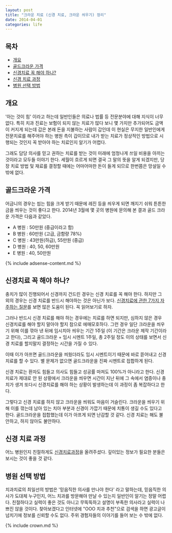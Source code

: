 ```yaml
---
layout: post
title: "크라운 치료 (신경 치료, 크라운 씌우기) 정리"
date: 2014-04-01 
categories: life
---
```


## 목차

- [개요](#개요)
- [골드크라운 가격](#골드크라운-가격)
- [신경치료 꼭 해야 하나?](#신경치료-꼭-해야-하나)
- [신경 치료 과정](#신경-치료-과정)
- [병원 선택 방법](#병원-선택-방법)

## 개요

'아는 것이 힘' 이라고 하는데 일반인들은 의료나 법률 등 전문분야에 대해 지식이 너무 없다. 특히 치과 진료는 보험이 되지 않는 치료가 많다 보니 몇 가지만 추가되어도 금액이 커지게 되는데 갑은 본래 돈을 지불하는 사람이 갑인데 이 현실은 무지한 일반인에게 전문치료를 해주어야 하는 병원 측이 갑이므로 내가 받는 치료가 정상적인 방법으로 시행되는 것인지 꼭 받아야 하는 치료인지 알기가 어렵다.

그래도 담당 의사를 믿고 권하는 치료를 받는 것이 미래에 엄청나게 쓰일 비용을 아끼는 것이라고 모두들 이야기 한다. 세월이 흐르게 되면 결국 그 말의 뜻을 알게 되겠지만, 당장 치료 방법 및 재료를 결정할 때에는 어마어마한 돈이 들게 되므로 한번쯤은 망설일 수 밖에 없다.

## 골드크라운 가격

어금니의 경우는 씹는 힘을 크게 받기 때문에 레진 등을 씌우게 되면 깨지기 쉬워 튼튼한 금을 씌우는 것이 좋다고 한다. 2014년 3월에 몇 곳의 병원에 문의해 본 결과 골드 크라운 가격은 다음과 같았다.

- A 병원 : 50만원 (중급이라고 함)
- B 병원 : 60만원 (고급, 금함량 78%)
- C 병원 : 43만원(하급), 55만원 (중급)
- D 병원 : 40, 50, 60만원
- E 병원 : 40, 50만원

{% include adsense-content.md %}
 
## 신경치료 꼭 해야 하나?

충치가 많이 진행되어서 신경까지 건드린 경우는 신경 치료를 꼭 해야 한다. 하지만 그 외의 경우는 신경 치료를 반드시 해야하는 것은 아닌가 보다. [신경치료에 관한 7가지 자주하는 질문](http://blog.naver.com/PostView.nhn?blogId=ddsyjk&logNo=90174959738)를 보면 많은 도움이 된다. 꼭 읽어보기로 하자.

그러나 반드시 신경 치료를 해야 하는 경우에는 치료를 하면 되지만, 심하지 않은 경우 신경치료를 해야 할지 말아야 할지 참으로 에매모호하다. 그런 경우 일단 크라운을 씌우기 위해 이를 깎아 낸 뒤에 임시치아 씌우는 기간 1주일 (이 기간은 크라운 제작 기간이라고 한다), 그리고 골드크라운 + 임시 시멘트 1주일, 총 2주일 정도 이의 상태를 보면서 신경 치료를 할지말지 결정하는 시간을 가질 수 있다.

이때 이가 아프면 골드크라운을 씌웠더라도 임시 시멘트이기 때문에 바로 뜯어내고 신경 치료를 할 수 있다. 별 문제가 없으면 골드크라운을 진짜 시멘트로 접합하게 된다.

신경 치료는 환자도 힘들고 의사도 힘들고 성공률 마져도 100%가 아니라고 한다. 신경 치료가 제대로 안 된 상황에서 크라운을 씌우면 시간이 지난 뒤에 그 속에서 염증이나 충치가 생겨 또다시 신경치료를 해야 하는 상황이 발생하는데 이 과정이 좀 복잡하다고 한다.

그렇다고 신경 치료를 하지 않고 크라운을 씌워도 마음이 거슬린다. 크라운을 씌우기 위해 이를 깎는데 남아 있는 치아 부분과 신경이 가깝기 때문에 치통이 생길 수도 있다고 한다. 골드크라운을 접합했는데 이가 아프게 되면 난감할 것 같다. 신경 치료는 해도 불안하고, 하지 않아도 불안하다.

## 신경 치료 과정

어느 병원인지 친절하게도 [신경치료과정](http://ddsyjk.blog.me/90153713162)을 올려주셨다. 깊이있는 정보가 필요한 분들은 보시는 것이 좋을 것 같다.

## 병원 선택 방법

치과치료의 최일선의 방법은 '믿음직한 의사를 만나야 한다' 라고 말하는데, 믿음직한 의사가 도대체 누구인지, 어느 치과를 방문해야 만날 수 있는지 일반인이 알기는 정말 어렵다. 친절하다고 실력이 좋은 것도 아니고 무뚝뚝하고 설명이 부족한 의사라고 실력이 나쁘진 않을 것이다. 찾아보겠다고 인터넷에 "OOO 치과 추천"으로 검색을 하면 광고글이 넘치기에 정보를 신뢰할 수도 없다. 주위 경험자들의 이야기를 들어 보는 수 밖에 없다.

{% include crown.md %}
